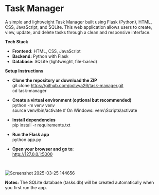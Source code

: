 # Task Manager

A simple and lightweight Task Manager built using Flask (Python), HTML, CSS, JavaScript, and SQLite. This web application allows users to create, view, update, and delete tasks through a clean and responsive interface.

**Tech Stack**
- **Frontend:** HTML, CSS, JavaScript
- **Backend:** Python with Flask
- **Database:** SQLite (lightweight, file-based)

**Setup Instructions**
<br>
- **Clone the repository or download the ZIP**  
git clone https://github.com/pdivya26/task-manager.git  
cd task-manager  

- **Create a virtual environment (optional but recommended)**  
python -m venv venv  
source venv/bin/activate  # On Windows: venv\Scripts\activate  

- **Install dependencies**  
pip install -r requirements.txt

- **Run the Flask app**  
python app.py

- **Open your browser and go to:**  
http://127.0.0.1:5000
<br>

![Screenshot 2025-03-25 144656](https://github.com/user-attachments/assets/6dabe5c8-ebc4-4f76-8c5d-a1ed22129386)

**Notes:**
The SQLite database (tasks.db) will be created automatically when you first run the app.
